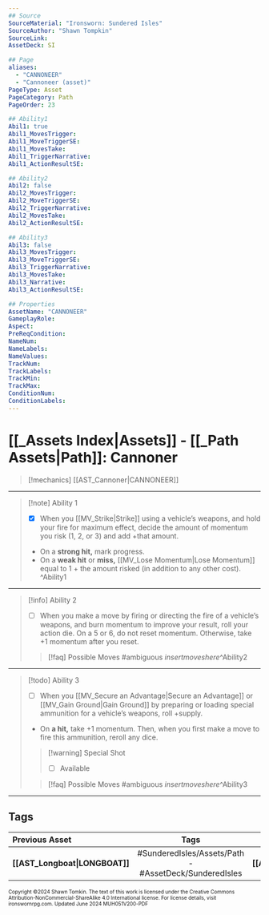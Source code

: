```yaml
---
## Source
SourceMaterial: "Ironsworn: Sundered Isles"
SourceAuthor: "Shawn Tompkin"
SourceLink: 
AssetDeck: SI

## Page
aliases:
  - "CANNONEER"
  - "Cannoneer (asset)"
PageType: Asset
PageCategory: Path
PageOrder: 23

## Ability1
Abil1: true
Abil1_MovesTrigger: 
Abil1_MoveTriggerSE: 
Abil1_MovesTake: 
Abil1_TriggerNarrative: 
Abil1_ActionResultSE: 

## Ability2
Abil2: false
Abil2_MovesTrigger: 
Abil2_MoveTriggerSE: 
Abil2_TriggerNarrative: 
Abil2_MovesTake: 
Abil2_ActionResultSE: 

## Ability3
Abil3: false
Abil3_MovesTrigger: 
Abil3_MoveTriggerSE: 
Abil3_TriggerNarrative: 
Abil3_MovesTake: 
Abil3_Narrative: 
Abil3_ActionResultSE: 

## Properties
AssetName: "CANNONEER"
GameplayRole: 
Aspect: 
PreReqCondition: 
NameNum: 
NameLabels: 
NameValues: 
TrackNum: 
TrackLabels: 
TrackMin: 
TrackMax: 
ConditionNum: 
ConditionLabels: 
---
```

# [[_Assets Index|Assets]] - [[_Path Assets|Path]]: Cannoner

> [!mechanics] [[AST_Cannoner|CANNONEER]]
___
> [!note] Ability 1
> - [x] When you [[MV_Strike|Strike]] using a vehicle’s weapons, and hold your fire for maximum effect, decide the amount of momentum you risk (1, 2, or 3) and add +that amount.
> - On a **strong hit,** mark progress. 
> - On a **weak hit** or **miss,** [[MV_Lose Momentum|Lose Momentum]] equal to 1 + the amount risked (in addition to any other cost). ^Ability1
___
> [!info] Ability 2
> - [ ] When you make a move by firing or directing the fire of a vehicle’s weapons, and burn momentum to improve your result, roll your action die. On a 5 or 6, do not reset momentum. Otherwise, take +1 momentum after you reset. 
> > [!faq] Possible Moves
> > #ambiguous _insertmoveshere_^Ability2
___
> [!todo] Ability 3
> - [ ] When you [[MV_Secure an Advantage|Secure an Advantage]] or [[MV_Gain Ground|Gain Ground]] by preparing or loading special ammunition for a vehicle’s weapons, roll +supply.
> - On **a hit,** take +1 momentum. Then, when you first make a move to fire this ammunition, reroll any dice. 
> > [!warning] Special Shot
> > - [ ] Available
> 
> > [!faq] Possible Moves
> > #ambiguous _insertmoveshere_^Ability3
___
## Tags

| Previous Asset | Tags | Next Asset |
| :--- | :---: | ---: |
| **[[AST_Longboat\|LONGBOAT]]** | #SunderedIsles/Assets/Path - #AssetDeck/SunderedIsles | **[[AST_Construct\|CONSTRUCT]]** |

<font size=-2>Copyright ©2024 Shawn Tomkin. The text of this work is licensed under the Creative Commons Attribution-NonCommercial-ShareAlike 4.0 International license. For license details, visit ironswornrpg.com. Updated June 2024 MUH051V200-PDF</font>